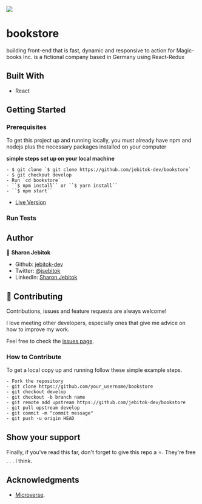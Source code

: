 ![](https://img.shields.io/badge/Microverse-blueviolet)

# bookstore
building front-end that is fast, dynamic and responsive to action for Magic-books Inc. is a fictional company based in Germany using React-Redux

## Built With

- React

## Getting Started

### Prerequisites

To get this project up and running locally, you must already have npm and nodejs plus the necessary packages installed on your computer

**simple steps set up on your local machine**

```
- $ git clone `$ git clone https://github.com/jebitok-dev/bookstore`
- $ git checkout develop
- Run `cd bookstore`
- ``$ npm install`` or ``$ yarn install``
- ``$ npm start``
```

- [Live Version](https://bookstore-rrdx.netlify.app/)

### Run Tests
<!-- Tests for modules written using **Jest** and **React Testing Library**
- ``$ npm run test`` or ``$ yarn test`` -->

## Author

👤 **Sharon Jebitok**

- Github: [jebitok-dev](https://github.com/jebitok-dev)
- Twitter: [@jsebitok](https://twitter.com/jsebitok)
- LinkedIn: [Sharon Jebitok](https://www.linkedin.com/in/sharon-jebitok/)

## 🤝 Contributing

Contributions, issues and feature requests are always welcome!

I love meeting other developers, especially ones that give me advice on how to improve my work.

Feel free to check the [issues page](https://github.com/jebitok-dev/bookstore).

### How to Contribute

To get a local copy up and running follow these simple example steps.

```
- Fork the repository
- git clone https://github.com/your_username/bookstore
- git checkout develop
- git checkout -b branch name
- git remote add upstream https://github.com/jebitok-dev/bookstore
- git pull upstream develop
- git commit -m "commit message"
- git push -u origin HEAD
```

## Show your support

Finally, if you've read this far, don't forget to give this repo a ⭐️. They're free . . . I think.

## Acknowledgments

- [Microverse](https://microverse.org).

